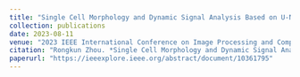 ```yaml
---
title: "Single Cell Morphology and Dynamic Signal Analysis Based on U-Net and DeepCell"
collection: publications
date: 2023-08-11
venue: "2023 IEEE International Conference on Image Processing and Computer Applications (ICIPCA)"
citation: "Rongkun Zhou. *Single Cell Morphology and Dynamic Signal Analysis Based on U-Net and DeepCell*. ICIPCA 2023."
paperurl: "https://ieeexplore.ieee.org/abstract/document/10361795"
---
```

